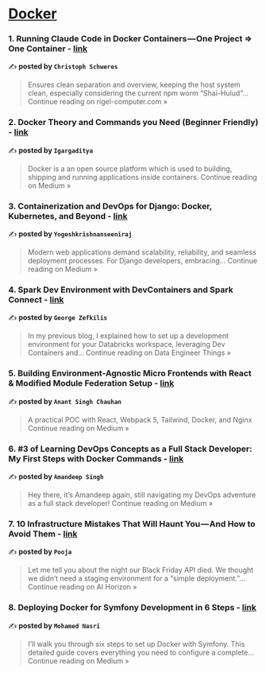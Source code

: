 
<h1><a href=https://medium.com/tag/docker/recommended target="_blank" rel="noopener noreferrer">Docker</a></h1>
<h3>1. Running Claude Code in Docker Containers — One Project => One Container - <a href="https://medium.com/rigel-computer-com/running-claude-code-in-docker-containers-one-project-one-container-1601042bf49c?source=rss------docker-5" target="_blank" rel="noopener noreferrer">link</a></h3>

✍️ **posted by `Christoph Schweres`**

<blockquote>Ensures clean separation and overview, keeping the host system clean, especially considering the current npm worm “Shai-Hulud”…
Continue reading on rigel-computer.com »</blockquote>

<h3>2. Docker Theory and Commands you Need (Beginner Friendly) - <a href="https://medium.com/@igargaditya/docker-theory-and-commands-you-need-27643e81b092?source=rss------docker-5" target="_blank" rel="noopener noreferrer">link</a></h3>

✍️ **posted by `Igargaditya`**

<blockquote>Docker is a an open source platform which is used to building, shipping and running applications inside containers.
Continue reading on Medium »</blockquote>

<h3>3. Containerization and DevOps for Django: Docker, Kubernetes, and Beyond - <a href="https://medium.com/@yogeshkrishnanseeniraj/containerization-and-devops-for-django-docker-kubernetes-and-beyond-b1307b645296?source=rss------docker-5" target="_blank" rel="noopener noreferrer">link</a></h3>

✍️ **posted by `Yogeshkrishnanseeniraj`**

<blockquote>Modern web applications demand scalability, reliability, and seamless deployment processes. For Django developers, embracing…
Continue reading on Medium »</blockquote>

<h3>4. Spark Dev Environment with DevContainers and Spark Connect - <a href="https://blog.dataengineerthings.org/spark-dev-environment-with-devcontainers-and-spark-connect-647da8b6f0f8?source=rss------docker-5" target="_blank" rel="noopener noreferrer">link</a></h3>

✍️ **posted by `George Zefkilis`**

<blockquote>In my previous blog, I explained how to set up a development environment for your Databricks workspace, leveraging Dev Containers and…
Continue reading on Data Engineer Things »</blockquote>

<h3>5. Building Environment-Agnostic Micro Frontends with React & Modified Module Federation Setup - <a href="https://medium.com/@eng.anant.schauhan21/building-environment-agnostic-micro-frontends-with-react-modified-module-federation-setup-9f6ad7b31abb?source=rss------docker-5" target="_blank" rel="noopener noreferrer">link</a></h3>

✍️ **posted by `Anant Singh Chauhan`**

<blockquote>A practical POC with React, Webpack 5, Tailwind, Docker, and Nginx
Continue reading on Medium »</blockquote>

<h3>6. #3 of Learning DevOps Concepts as a Full Stack Developer: My First Steps with Docker Commands - <a href="https://medium.com/@amanbnl/3-of-learning-devops-concepts-as-a-full-stack-developer-my-first-steps-with-docker-commands-d426bba8510d?source=rss------docker-5" target="_blank" rel="noopener noreferrer">link</a></h3>

✍️ **posted by `Amandeep Singh`**

<blockquote>Hey there, it’s Amandeep again, still navigating my DevOps adventure as a full stack developer!
Continue reading on Medium »</blockquote>

<h3>7.  10 Infrastructure Mistakes That Will Haunt You — And How to Avoid Them - <a href="https://medium.com/mind-meets-machine/10-infrastructure-mistakes-that-will-haunt-you-and-how-to-avoid-them-5f5e86a8036d?source=rss------docker-5" target="_blank" rel="noopener noreferrer">link</a></h3>

✍️ **posted by `Pooja `**

<blockquote>Let me tell you about the night our Black Friday API died. We thought we didn’t need a staging environment for a “simple deployment.”…
Continue reading on AI Horizon »</blockquote>

<h3>8. Deploying Docker for Symfony Development in 6 Steps - <a href="https://medium.com/@mohamed.nasri.ing/deploying-docker-for-symfony-development-in-6-steps-f573637bba5e?source=rss------docker-5" target="_blank" rel="noopener noreferrer">link</a></h3>

✍️ **posted by `Mohamed Nasri`**

<blockquote>I’ll walk you through six steps to set up Docker with Symfony. This detailed guide covers everything you need to configure a complete…
Continue reading on Medium »</blockquote>

